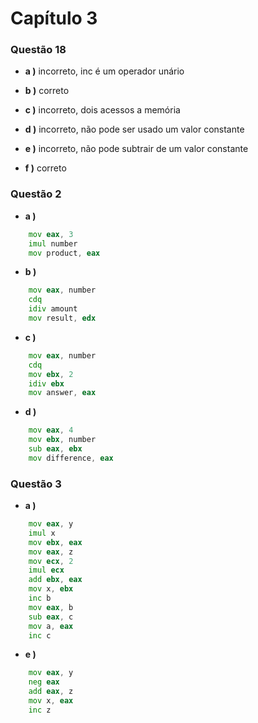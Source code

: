 # **Capítulo 3** #



### **Questão 18** ###

- **a )** incorreto, inc é um operador unário 

- **b )** correto

- **c )** incorreto, dois acessos a memória

- **d )** incorreto, não pode ser usado um valor constante

- **e )** incorreto, não pode subtrair de um valor constante

- **f )** correto

### **Questão 2** ###

- **a )**
```asm
    mov eax, 3
    imul number
    mov product, eax
```
- **b )**
```asm
    mov eax, number
    cdq
    idiv amount
    mov result, edx
```   
- **c )** 
```asm
    mov eax, number
    cdq
    mov ebx, 2
    idiv ebx
    mov answer, eax
```        
- **d )** 
```asm
    mov eax, 4
    mov ebx, number
    sub eax, ebx  
    mov difference, eax         
```

### **Questão 3** ###

- **a )**
```asm
    mov eax, y
    imul x
    mov ebx, eax
    mov eax, z
    mov ecx, 2
    imul ecx
    add ebx, eax
    mov x, ebx
    inc b
    mov eax, b
    sub eax, c
    mov a, eax
    inc c
```
- **e )**
```asm
    mov eax, y
    neg eax
    add eax, z
    mov x, eax
    inc z
```